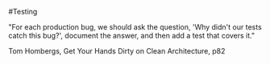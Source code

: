 #Testing

"For each production bug, we should ask the question, 'Why didn't our tests catch this bug?', document the answer, and then add a test that covers it."

Tom Hombergs, Get Your Hands Dirty on Clean 
Architecture, p82